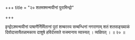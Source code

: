 +++
title = "२० शतमश्मन्मयीनां पुरामिन्द्रो"

+++

इन्द्रोऽश्मन्मयीनां पाषाणैर्निर्मितानां पुरां शम्बरस्य सम्बन्धिनां नगराणाम् शतं शतसङ्ख्याकं दिवोदासायैतन्नामकाय दाशुषे हविर्दत्तवते यजमानाय व्यास्यत् । व्यक्षिपत् । ॥ २० ॥